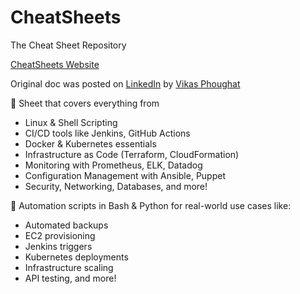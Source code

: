 # CheatSheets
The Cheat Sheet Repository

[CheatSheets Website](https://pbemkes.github.io/CheatSheets/)

Original doc was posted on [LinkedIn](https://www.linkedin.com/posts/ugcPost-7319714408568414208-rpzJ?utm_source=social_share_send&utm_medium=member_desktop_web&rcm=ACoAAADKkBMB_yGc6veoKn_NA-JjA9lIUKkcYjg) by [Vikas Phoughat](https://www.linkedin.com/in/vikasphoughat/)

:open_file_folder: Sheet that covers everything from

* Linux & Shell Scripting
* CI/CD tools like Jenkins, GitHub Actions
* Docker & Kubernetes essentials
* Infrastructure as Code (Terraform, CloudFormation)
* Monitoring with Prometheus, ELK, Datadog
* Configuration Management with Ansible, Puppet
* Security, Networking, Databases, and more!

:wrench: Automation scripts in Bash & Python for real-world use cases like:

* Automated backups
* EC2 provisioning
* Jenkins triggers
* Kubernetes deployments
* Infrastructure scaling
* API testing, and more!